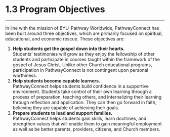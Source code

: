 
1\.3 Program Objectives
=======================




---






In line with the mission of BYU\-Pathway Worldwide, PathwayConnect has been built around three objectives, which are primarily focused on spiritual, educational, and economic rescue. These objectives are:



1. **Help students get the gospel down into their hearts.**  
Students’ testimonies will grow as they enjoy the fellowship of other students and participate in courses taught within the framework of the gospel of Jesus Christ. Unlike other Church educational programs, participation in PathwayConnect is not contingent upon personal worthiness.
2. **Help students become capable learners.**  
PathwayConnect helps students build confidence in a supportive environment. Students take control of their own learning through a process of preparation, teaching others, and internalizing their learning through reflection and application. They can then go forward in faith, believing they are capable of achieving their goals.
3. **Prepare students to lead and support families.**  
PathwayConnect helps students gain skills, learn doctrines, and strengthen values that will enable them to gain meaningful employment as well as be better parents, providers, citizens, and Church members.






